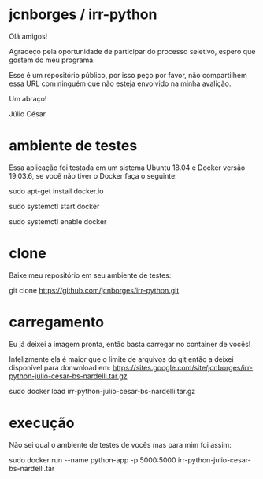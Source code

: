 # jcnborges / irr-python

Olá amigos!

Agradeço pela oportunidade de participar do processo seletivo, espero que gostem do meu programa.

Esse é um repositório público, por isso peço por favor, não compartilhem essa URL com ninguém que não esteja envolvido na minha avalição.

Um abraço!

Júlio César

# ambiente de testes

Essa aplicação foi testada em um sistema Ubuntu 18.04 e Docker versão 19.03.6, se você não tiver o Docker faça o seguinte:

sudo apt-get install docker.io

sudo systemctl start docker

sudo systemctl enable docker

# clone

Baixe meu repositório em seu ambiente de testes:

git clone https://github.com/jcnborges/irr-python.git

# carregamento

Eu já deixei a imagem pronta, então basta carregar no container de vocês!

Infelizmente ela é maior que o limite de arquivos do git então a deixei disponível para donwnload em: https://sites.google.com/site/jcnborges/irr-python-julio-cesar-bs-nardelli.tar.gz

sudo docker load irr-python-julio-cesar-bs-nardelli.tar.gz

# execução

Não sei qual o ambiente de testes de vocês mas para mim foi assim:

sudo docker run --name python-app -p 5000:5000 irr-python-julio-cesar-bs-nardelli.tar
